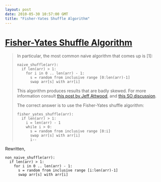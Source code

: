 ```yaml
---
layout: post
date: 2010-05-30 10:57:00 GMT
title: "Fisher-Yates Shuffle Algorithm"
---
```

# [Fisher-Yates Shuffle Algorithm](http://eli.thegreenplace.net/2010/05/28/the-intuition-behind-fisher-yates-shuffling)

<blockquote>In particular, the most common naive algorithm that comes up is [1]:

<pre><code>naive_shuffle(arr):
  if len(arr) > 1:
    for i in 0 .. len(arr) - 1:
      s = random from inclusive range [0:len(arr)-1]
      swap arr[s] with arr[i]
</code></pre>

This algorithm produces results that are badly skewed. For more information consult <a href=http://www.codinghorror.com/blog/2007/12/the-danger-of-naivete.html>this post by Jeff Attwood</a>, and <a href=http://stackoverflow.com/questions/859253/why-does-this-simple-shuffle-algorithm-produce-biased-results-what-is-a-simple%20%282nd%20answer%29>this SO discussion</a>.

The correct answer is to use the Fisher-Yates shuffle algorithm:

<pre><code>fisher_yates_shuffle(arr):
  if len(arr) > 1:
    i = len(arr) - 1
    while i > 0:
      s = random from inclusive range [0:i]
      swap arr[s] with arr[i]
      i--
</code></pre>
</blockquote>

Rewritten,
<pre><code>non_naive_shuffle(arr):
  if len(arr) > 1:
    for i in 0 .. len(arr) - 1:
      s = random from inclusive range [i:len(arr)-1]
      swap arr[s] with arr[i]
</code></pre>
